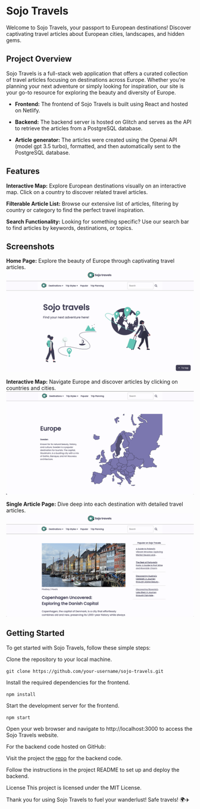 # Sojo Travels
Welcome to Sojo Travels, your passport to European destinations! Discover captivating travel articles about European cities, landscapes, and hidden gems.

## Project Overview
Sojo Travels is a full-stack web application that offers a curated collection of travel articles focusing on destinations across Europe. Whether you're planning your next adventure or simply looking for inspiration, our site is your go-to resource for exploring the beauty and diversity of Europe.

- **Frontend:** The frontend of Sojo Travels is built using React and hosted on Netlify.

- **Backend:** The backend server is hosted on Glitch and serves as the API to retrieve the articles from a PostgreSQL database.

- **Article generator:** The articles were created using the Openai API (model gpt 3.5 turbo), formatted, and then automatically sent to the PostgreSQL database.

## Features
**Interactive Map:** Explore European destinations visually on an interactive map. Click on a country to discover related travel articles.

**Filterable Article List:** Browse our extensive list of articles, filtering by country or category to find the perfect travel inspiration.

**Search Functionality:** Looking for something specific? Use our search bar to find articles by keywords, destinations, or topics.

## Screenshots
**Home Page:** Explore the beauty of Europe through captivating travel articles.
![Sojo Travels home page](/src/images/ReadmeImages/homePage.png)

**Interactive Map:** Navigate Europe and discover articles by clicking on countries and cities.
![Sojo Travels interactive map](/src/images/ReadmeImages/interactiveMap.png)

**Single Article Page:** Dive deep into each destination with detailed travel articles.
![Sojo Travels article page](/src/images/ReadmeImages/articlePage.png)

## Getting Started
To get started with Sojo Travels, follow these simple steps:

Clone the repository to your local machine.

`git clone https://github.com/your-username/sojo-travels.git`

Install the required dependencies for the frontend.

`npm install`

Start the development server for the frontend.

`npm start`

Open your web browser and navigate to http://localhost:3000 to access the Sojo Travels website.

For the backend code hosted on GitHub:

Visit the project the [repo](https://github.com/LaylaSouthcombe/travel-site-backend) for the backend code.

Follow the instructions in the project README to set up and deploy the backend.

License
This project is licensed under the MIT License.

Thank you for using Sojo Travels to fuel your wanderlust! Safe travels! 🌍✈️